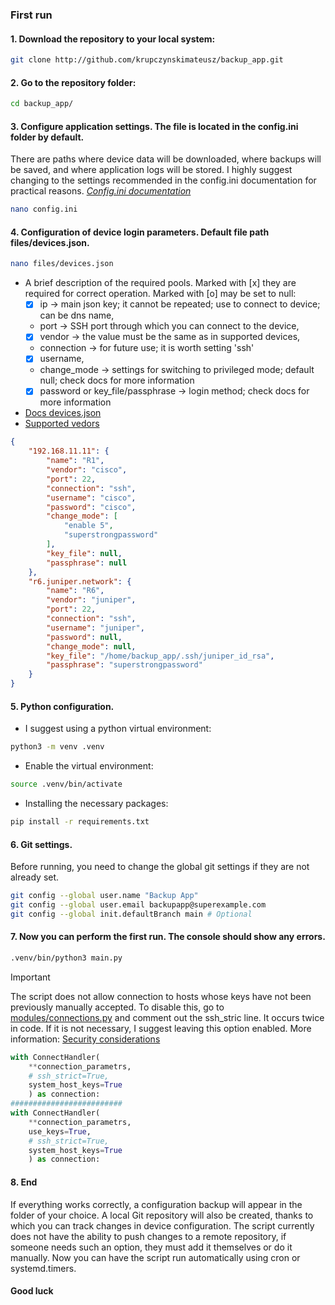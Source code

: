 ### First run

#### 1. Download the repository to your local system:

```bash
git clone http://github.com/krupczynskimateusz/backup_app.git
```
#### 2. Go to the repository folder:

```bash
cd backup_app/
```
#### 3. Configure application settings. The file is located in the config.ini folder by default.
There are paths where device data will be downloaded, where backups will be saved, and where application logs will be stored.
I highly suggest changing to the settings recommended in the config.ini documentation for practical reasons.
*[Config.ini documentation](./docs/doc_config.md)*
```bash
nano config.ini
```

#### 4. Configuration of device login parameters. Default file path files/devices.json.
```bash
nano files/devices.json
```
 - A brief description of the required pools. Marked with [x] they are required for correct operation. Marked with [o] may be set to null:
   - [x] ip -> main json key; it cannot be repeated; use to connect to device; can be dns name,
   - port -> SSH port through which you can connect to the device,
   - [x] vendor -> the value must be the same as in supported devices,
   - connection -> for future use; it is worth setting 'ssh'
   - [x] username,
   - change_mode -> settings for switching to privileged mode; default null; check docs for more information
   - [x] password or key_file/passphrase -> login method; check docs for more information
- [Docs devices.json](./docs/doc_devices_file.md)
- [Supported vedors](./docs/supported_vendors.md)
  
```json
{
    "192.168.11.11": {
        "name": "R1",
        "vendor": "cisco",
        "port": 22,
        "connection": "ssh",
        "username": "cisco",
        "password": "cisco",
        "change_mode": [
            "enable 5",
            "superstrongpassword"
        ],
        "key_file": null,
        "passphrase": null
    },
    "r6.juniper.network": {
        "name": "R6",
        "vendor": "juniper",
        "port": 22,
        "connection": "ssh",
        "username": "juniper",
        "password": null,
        "change_mode": null,
        "key_file": "/home/backup_app/.ssh/juniper_id_rsa",
        "passphrase": "superstrongpassword"
    }
}
```

#### 5. Python configuration.
- I suggest using a python virtual environment:
```bash
python3 -m venv .venv
```
- Enable the virtual environment:
```bash
source .venv/bin/activate
```
- Installing the necessary packages:
```bash
pip install -r requirements.txt
```
#### 6. Git settings.
Before running, you need to change the global git settings if they are not already set.

```bash
git config --global user.name "Backup App"  
git config --global user.email backupapp@superexample.com 
git config --global init.defaultBranch main # Optional
```

#### 7. Now you can perform the first run. The console should show any errors.

```bash
.venv/bin/python3 main.py
```
> [!IMPORTANT]
> 
>
> The script does not allow connection to hosts whose keys have not been previously manually accepted. To disable this, go to [modules/connections.py](./modules/connections.py) and comment out the ssh_stric line. It occurs twice in code.
> If it is not necessary, I suggest leaving this option enabled. More information: [Security considerations](./docs/security_considerations.md)

```python
with ConnectHandler(
    **connection_parametrs,
    # ssh_strict=True,
    system_host_keys=True
    ) as connection:
#########################
with ConnectHandler(
    **connection_parametrs,
    use_keys=True,
    # ssh_strict=True,
    system_host_keys=True
    ) as connection:
```

#### 8. End
If everything works correctly, a configuration backup will appear in the folder of your choice. 
A local Git repository will also be created, thanks to which you can track changes in device configuration. 
The script currently does not have the ability to push changes to a remote repository, if someone needs such an option, they must add it themselves or do it manually.
Now you can have the script run automatically using cron or systemd.timers.


#### Good luck















